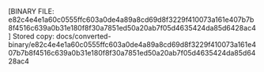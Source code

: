 [BINARY FILE: e82c4e4e1a60c0555ffc603a0de4a89a8cd69d8f3229f410073a161e407b7b8f4516c639a0b31e180f8f30a7851ed50a20ab7f05d4635424da85d6428ac4]
Stored copy: docs/converted-binary/e82c4e4e1a60c0555ffc603a0de4a89a8cd69d8f3229f410073a161e407b7b8f4516c639a0b31e180f8f30a7851ed50a20ab7f05d4635424da85d6428ac4
